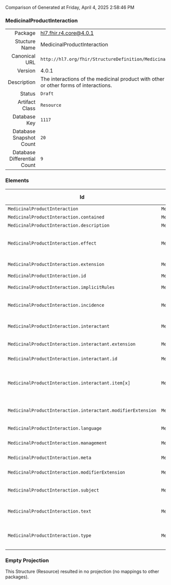 Comparison of 
Generated at Friday, April 4, 2025 2:58:46 PM

### MedicinalProductInteraction

|      |     |
| ---: | --- |
| Package | hl7.fhir.r4.core@4.0.1 |
| Stucture Name | MedicinalProductInteraction |
| Canonical URL | `http://hl7.org/fhir/StructureDefinition/MedicinalProductInteraction` |
| Version | 4.0.1 |
| Description | The interactions of the medicinal product with other medicinal products, or other forms of interactions. |
| Status | `Draft` |
| Artifact Class | `Resource` |
| Database Key | `1117` |
| Database Snapshot Count | `20` |
| Database Differential Count | `9` |

### Elements

| Id | Path | Name | Base Path | Short | Cardinality | Collated Type | Binding Strength | Binding Value Set |
| -- | ---- | ---- | --------- | ----- | ----------- | ------------- | ---------------- | ----------------- |
| `MedicinalProductInteraction` | `MedicinalProductInteraction` | `MedicinalProductInteraction` | MedicinalProductInteraction | MedicinalProductInteraction | 0..* | MedicinalProductInteraction |  |  |
| `MedicinalProductInteraction.contained` | `MedicinalProductInteraction.contained` | `contained` | DomainResource.contained | Contained, inline Resources | 0..* | Resource |  |  |
| `MedicinalProductInteraction.description` | `MedicinalProductInteraction.description` | `description` | MedicinalProductInteraction.description | The interaction described | 0..1 | string |  |  |
| `MedicinalProductInteraction.effect` | `MedicinalProductInteraction.effect` | `effect` | MedicinalProductInteraction.effect | The effect of the interaction, for example "reduced gastric absorption of primary medication" | 0..1 | CodeableConcept |  |  |
| `MedicinalProductInteraction.extension` | `MedicinalProductInteraction.extension` | `extension` | DomainResource.extension | Additional content defined by implementations | 0..* | Extension |  |  |
| `MedicinalProductInteraction.id` | `MedicinalProductInteraction.id` | `id` | Resource.id | Logical id of this artifact | 0..1 | id |  |  |
| `MedicinalProductInteraction.implicitRules` | `MedicinalProductInteraction.implicitRules` | `implicitRules` | Resource.implicitRules | A set of rules under which this content was created | 0..1 | uri |  |  |
| `MedicinalProductInteraction.incidence` | `MedicinalProductInteraction.incidence` | `incidence` | MedicinalProductInteraction.incidence | The incidence of the interaction, e.g. theoretical, observed | 0..1 | CodeableConcept |  |  |
| `MedicinalProductInteraction.interactant` | `MedicinalProductInteraction.interactant` | `interactant` | MedicinalProductInteraction.interactant | The specific medication, food or laboratory test that interacts | 0..* | BackboneElement |  |  |
| `MedicinalProductInteraction.interactant.extension` | `MedicinalProductInteraction.interactant.extension` | `extension` | Element.extension | Additional content defined by implementations | 0..* | Extension |  |  |
| `MedicinalProductInteraction.interactant.id` | `MedicinalProductInteraction.interactant.id` | `id` | Element.id | Unique id for inter-element referencing | 0..1 | id |  |  |
| `MedicinalProductInteraction.interactant.item[x]` | `MedicinalProductInteraction.interactant.item[x]` | `item[x]` | MedicinalProductInteraction.interactant.item[x] | The specific medication, food or laboratory test that interacts | 1..1 | CodeableConcept, Reference(http://hl7.org/fhir/StructureDefinition/Medication), Reference(http://hl7.org/fhir/StructureDefinition/MedicinalProduct), Reference(http://hl7.org/fhir/StructureDefinition/ObservationDefinition), Reference(http://hl7.org/fhir/StructureDefinition/Substance) |  |  |
| `MedicinalProductInteraction.interactant.modifierExtension` | `MedicinalProductInteraction.interactant.modifierExtension` | `modifierExtension` | BackboneElement.modifierExtension | Extensions that cannot be ignored even if unrecognized | 0..* | Extension |  |  |
| `MedicinalProductInteraction.language` | `MedicinalProductInteraction.language` | `language` | Resource.language | Language of the resource content | 0..1 | code | `Required` | `http://hl7.org/fhir/ValueSet/all-languages` |
| `MedicinalProductInteraction.management` | `MedicinalProductInteraction.management` | `management` | MedicinalProductInteraction.management | Actions for managing the interaction | 0..1 | CodeableConcept |  |  |
| `MedicinalProductInteraction.meta` | `MedicinalProductInteraction.meta` | `meta` | Resource.meta | Metadata about the resource | 0..1 | Meta |  |  |
| `MedicinalProductInteraction.modifierExtension` | `MedicinalProductInteraction.modifierExtension` | `modifierExtension` | DomainResource.modifierExtension | Extensions that cannot be ignored | 0..* | Extension |  |  |
| `MedicinalProductInteraction.subject` | `MedicinalProductInteraction.subject` | `subject` | MedicinalProductInteraction.subject | The medication for which this is a described interaction | 0..* | Reference(http://hl7.org/fhir/StructureDefinition/Medication), Reference(http://hl7.org/fhir/StructureDefinition/MedicinalProduct), Reference(http://hl7.org/fhir/StructureDefinition/Substance) |  |  |
| `MedicinalProductInteraction.text` | `MedicinalProductInteraction.text` | `text` | DomainResource.text | Text summary of the resource, for human interpretation | 0..1 | Narrative |  |  |
| `MedicinalProductInteraction.type` | `MedicinalProductInteraction.type` | `type` | MedicinalProductInteraction.type | The type of the interaction e.g. drug-drug interaction, drug-food interaction, drug-lab test interaction | 0..1 | CodeableConcept |  |  |
### Empty Projection

This Structure (Resource) resulted in no projection (no mappings to other packages).

